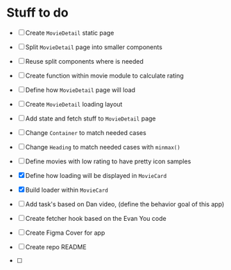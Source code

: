 # Stuff to do

- [ ] Create `MovieDetail` static page
- [ ] Split `MovieDetail` page into smaller components
- [ ] Reuse split components where is needed
- [ ] Create function within movie module to calculate rating

- [ ] Define how `MovieDetail` page will load
- [ ] Create `MovieDetail` loading layout
- [ ] Add state and fetch stuff to `MovieDetail` page

- [ ] Change `Container` to match needed cases
- [ ] Change `Heading` to match needed cases with `minmax()`

- [ ] Define movies with low rating to have pretty icon samples
- [x] Define how loading will be displayed in `MovieCard`
- [x] Build loader within `MovieCard`
- [ ] Add task's based on Dan video, (define the behavior goal of this app)
- [ ] Create fetcher hook based on the Evan You code
- [ ] Create Figma Cover for app
- [ ] Create repo README
- [ ]
